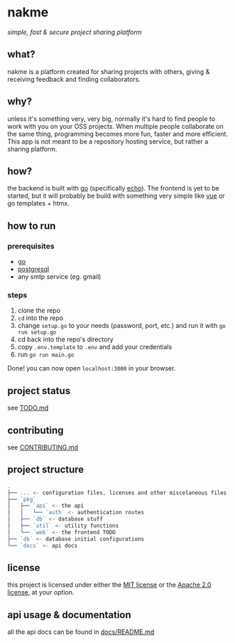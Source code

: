 # nakme

_simple, fast & secure project sharing platform_

## what?

nakme is a platform created for sharing projects with others, giving & receiving feedback and finding collaborators.

## why?

unless it's something very, very big, normally it's hard to find people to work with you on your OSS projects. When multiple people collaborate on the same thing, programming becomes more fun, faster and more efficient. This app is not meant to be a repository hosting service, but rather a sharing platform.

## how?

the backend is built with [go](https://golang.org/) (specifically [echo](https://echo.labstack.com/)). The frontend is yet to be started, but it will probably be build with something very simple like [vue](https://vuejs.org/) or go templates + htmx.

## how to run

### prerequisites

- [go](https://golang.org/)
- [postgresql](https://www.postgresql.org/)
- any smtp service (eg. gmail)

### steps

1. clone the repo
2. `cd` into the repo
3. change `setup.go` to your needs (password, port, etc.) and run it with `go run setup.go`
4. cd back into the repo's directory
5. copy `.env.template` to `.env` and add your credentials
6. run `go run main.go`

Done! you can now open `localhost:3000` in your browser.

## project status

see [TODO.md](TODO.md)

## contributing

see [CONTRIBUTING.md](CONTRIBUTING.md)

## project structure

```js
.
├── ... <- configuration files, licenses and other miscelaneous files
├── `pkg`
│   ├── `api` <- the api
│   │   └── `auth` <- authentication routes
│   ├── `db` <- database stuff
│   ├── `util` <- utility functions
│   └── `web` <- the frontend TODO
├── `db` <- database initial configurations
└── `docs` <- api docs
```

## license

this project is licensed under either the [MIT license](LICENSE-MIT) or the [Apache 2.0 license](LICENSE-APACHE), at your option.

## api usage & documentation

all the api docs can be found in [docs/README.md](docs/README.md)

```

```
